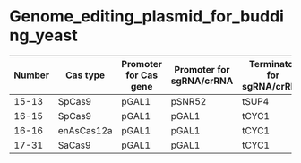 # Genome_editing_plasmid_for_budding_yeast

|  Number  |  Cas type  |  Promoter for Cas gene  |  Promoter for sgRNA/crRNA  |  Terminator for sgRNA/crRNA  |  Plasmid type  |  Marker gene  |
| ---- | ---- | ---- | ---- | ---- | ---- | ---- |
|  15-13  |  SpCas9  |  pGAL1  |  pSNR52  |  tSUP4  | Centromeric  |  URA3  |
|  16-15  |  SpCas9  |  pGAL1  |  pGAL1   |  tCYC1  | Centromeric  |  URA3  |
|  16-16  |  enAsCas12a  |  pGAL1  |  pGAL1  |  tCYC1  | Centromeric  |  URA3  |
|  17-31  |  SaCas9  |  pGAL1  |  pGAL1   |  tCYC1  | Centromeric  |  URA3  |
